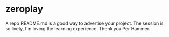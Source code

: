 # zeroplay
A repo README.md is a good way to advertise your project.
The session is so lively, I'm loving the learning experience. 
Thenk you Per Hammer. 